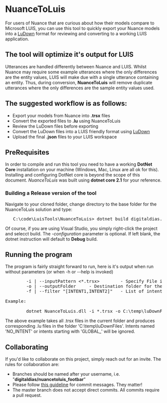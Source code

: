 # NuanceToLuis
For users of Nuance that are curious about how their models compare to Microsoft LUIS, you can use this tool to quickly export your Nuance models into a [LuDown](https://github.com/Microsoft/botbuilder-tools/tree/master/packages/Ludown) format for reviewing and converting to a working LUIS application. 

## The tool will optimize it's output for LUIS 
Utterances are handled differently between Nuance and LUIS. Whilst Nuance may require some example utterances where the only differences are the entity values, LUIS will make due with a single utterance containing an entity. Thus, during conversion, **NuanceToLuis** will remove duplicate utterances where the only differences are the sample entity values used.

## The suggested workflow is as follows: 
- Export your models from Nuance into **.trsx** files
- Convert the exported files to **.lu** using NuanceToLuis
- Review the LuDown files before exporting
- Convert the LuDown files into a LUIS friendly format using [LuDown](https://github.com/Microsoft/botbuilder-tools/tree/master/packages/Ludown)
- Upload the final **.json** files to your LUIS workspace

## PreRequisites
In order to compile and run this tool you need to have a working **DotNet Core** installation on your machine (Windows, Mac, Linux are all ok for this). Installing and configuring DotNet core is beyond the scope of this document. *NuanceToLuis* was built using **dotnet core 2.1** for your reference.

### Building a Release version of the tool
Navigate to your cloned folder, change directory to the base folder for the NuanceToLuis solution and type: 
<pre>
   C:\code\LuisTools\NuanceToLuis> dotnet build digitaldias.sln --configuration Release
</pre>
Of course, if you are using Visual Studio, you simply right-click the project and selecct build.
The *-configuration* parameter is optional. If left blank, the dotnet instruction will default to **Debug** build.

## Running the program
The program is fairly straight forward to run, here is it's output when run without parameters (or when -h or --help is invoked)

<pre>
        -i | --inputPattern <*.trsx>        - Specify File input pattern, absolute or relative
        -o | --outputFolder <folderSpec>    - Destination folder for the generated *.lu files
        -f | --filter "[INTENT1,INTENT2]"   - List of intents to ignore

Example:

        dotnet NuanceToLuis.dll -i *.trsx -o C:\temp\luDownFiles -f "NO_INTENT, GLOBAL_*"
</pre>

The above example takes all .trsx files in the current folder and produces corresponding
.lu files in the folder 'C:\temp\luDownFiles'. Intents named 'NO_INTENT' or intents
starting with 'GLOBAL_' will be ignored.

## Collaborating
If you'd like to collaborate on this project, simply reach out for an invite. The rules for collaboration are: 
- Branches should be named after your username, i.e. "**digitaldias/nuancetoluis_footbar**"
- Please follow [this guideline](https://chris.beams.io/posts/git-commit/) for commit messages. They matter!
- The master branch does not accept direct commits. All commits require a pull request. 

